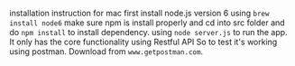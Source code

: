 
installation instruction for mac 
first install node.js version 6 using `brew install node6`
make sure npm is install properly and cd into src folder 
and do `npm install` to install dependency. using `node server.js` 
to run the app. It only has the core functionality using Restful API
So to test it's working using postman. Download from `www.getpostman.com`.



